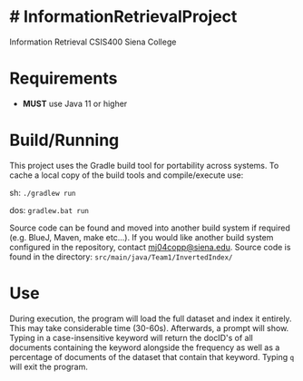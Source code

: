 # # InformationRetrievalProject
Information Retrieval CSIS400 Siena College

# Requirements
* **MUST** use Java 11 or higher

# Build/Running
This project uses the Gradle build tool for portability across systems.
To cache a local copy of the build tools and compile/execute use:

  sh:
  `./gradlew run`
  
  dos:
  `gradlew.bat run`
  
Source code can be found and moved into another build system if required (e.g. BlueJ, Maven, make etc...).
If you would like another build system configured in the repository, contact mj04copp@siena.edu.
Source code is found in the directory: `src/main/java/Team1/InvertedIndex/`

# Use
During execution, the program will load the full dataset and index it entirely. This may take considerable time (30-60s).
Afterwards, a prompt will show. Typing in a case-insensitive keyword will return the docID's of all documents containing the keyword alongside the frequency as well as a percentage of documents of the dataset that contain that keyword.
Typing `q` will exit the program.
